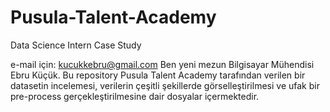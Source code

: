 # Pusula-Talent-Academy
Data Science Intern Case Study

e-mail için: kucukkebru@gmail.com
Ben yeni mezun Bilgisayar Mühendisi Ebru Küçük. 
Bu repository Pusula Talent Academy tarafından verilen bir datasetin incelemesi, verilerin çeşitli şekillerde görselleştirilmesi ve ufak bir pre-process gerçekleştirilmesine dair dosyalar içermektedir.

